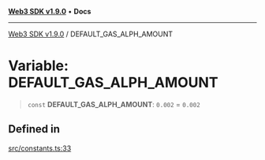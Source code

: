 [**Web3 SDK v1.9.0**](../README.md) • **Docs**

***

[Web3 SDK v1.9.0](../globals.md) / DEFAULT\_GAS\_ALPH\_AMOUNT

# Variable: DEFAULT\_GAS\_ALPH\_AMOUNT

> `const` **DEFAULT\_GAS\_ALPH\_AMOUNT**: `0.002` = `0.002`

## Defined in

[src/constants.ts:33](https://github.com/Mystic-Nayy/alephium-web3/blob/c1afd789a197ce5fe21f08c2965942090157c33d/packages/web3/src/constants.ts#L33)
